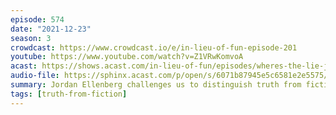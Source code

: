 ```yaml
---
episode: 574
date: "2021-12-23"
season: 3
crowdcast: https://www.crowdcast.io/e/in-lieu-of-fun-episode-201
youtube: https://www.youtube.com/watch?v=Z1VRwKomvoA
acast: https://shows.acast.com/in-lieu-of-fun/episodes/wheres-the-lie-jordan-ellenberg
audio-file: https://sphinx.acast.com/p/open/s/6071b87945e5c6581e2e5575/e/61c7452c3a839d001467babf/media.mp3
summary: Jordan Ellenberg challenges us to distinguish truth from fiction
tags: [truth-from-fiction]
---
```

